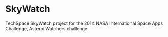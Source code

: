 SkyWatch
========

TechSpace SkyWatch project for the 2014 NASA International Space Apps Challenge, Asteroi Watchers challenge
